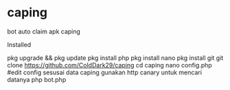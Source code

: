# caping
bot auto claim apk caping

Installed

pkg upgrade && pkg update
pkg install php
pkg install nano
pkg install git
git clone https://github.com/ColdDark29/caping
cd caping
nano config.php
#edit config sesusai data caping
gunakan http canary untuk mencari datanya
php bot.php
